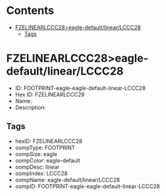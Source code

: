 



Contents
========

* [FZELINEARLCCC28>eagle-default/linear/LCCC28](#fzelinearlccc28eagle-defaultlinearlccc28)
	* [Tags](#tags)

# FZELINEARLCCC28>eagle-default/linear/LCCC28

- ID: FOOTPRINT-eagle-eagle-default-linear-LCCC28
- Hex ID: FZELINEARLCCC28
- Name: 
- Description: 

## Tags

- hexID: FZELINEARLCCC28
- oompType: FOOTPRINT
- oompSize: eagle
- oompColor: eagle-default
- oompDesc: linear
- oompIndex: LCCC28
- oompName: eagle-default/linear/LCCC28
- oompID: FOOTPRINT-eagle-eagle-default-linear-LCCC28
